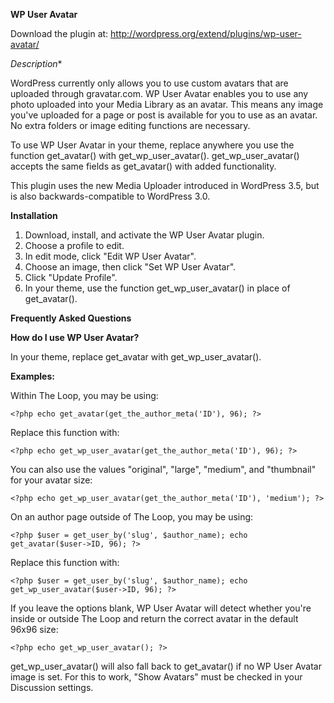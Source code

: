 **WP User Avatar**

Download the plugin at: http://wordpress.org/extend/plugins/wp-user-avatar/

*Description**

WordPress currently only allows you to use custom avatars that are uploaded through gravatar.com. WP User Avatar enables you to use any photo uploaded into your Media Library as an avatar. This means any image you've uploaded for a page or post is available for you to use as an avatar. No extra folders or image editing functions are necessary.

To use WP User Avatar in your theme, replace anywhere you use the function get_avatar() with get_wp_user_avatar(). get_wp_user_avatar() accepts the same fields as get_avatar() with added functionality.

This plugin uses the new Media Uploader introduced in WordPress 3.5, but is also backwards-compatible to WordPress 3.0.

**Installation**

1. Download, install, and activate the WP User Avatar plugin.
2. Choose a profile to edit.
3. In edit mode, click "Edit WP User Avatar".
4. Choose an image, then click "Set WP User Avatar".
5. Click "Update Profile".
6. In your theme, use the function get_wp_user_avatar() in place of get_avatar().

**Frequently Asked Questions**

**How do I use WP User Avatar?**

In your theme, replace get_avatar with get_wp_user_avatar().

**Examples:**

Within The Loop, you may be using:

`<?php echo get_avatar(get_the_author_meta('ID'), 96); ?>`

Replace this function with:

`<?php echo get_wp_user_avatar(get_the_author_meta('ID'), 96); ?>`

You can also use the values "original", "large", "medium", and "thumbnail" for your avatar size:

`<?php echo get_wp_user_avatar(get_the_author_meta('ID'), 'medium'); ?>`

On an author page outside of The Loop, you may be using:

`<?php $user = get_user_by('slug', $author_name); echo get_avatar($user->ID, 96); ?>`

Replace this function with:

`<?php $user = get_user_by('slug', $author_name); echo get_wp_user_avatar($user->ID, 96); ?>`

If you leave the options blank, WP User Avatar will detect whether you're inside or outside The Loop and return the correct avatar in the default 96x96 size:

`<?php echo get_wp_user_avatar(); ?>`

get_wp_user_avatar() will also fall back to get_avatar() if no WP User Avatar image is set. For this to work, "Show Avatars" must be checked in your Discussion settings.